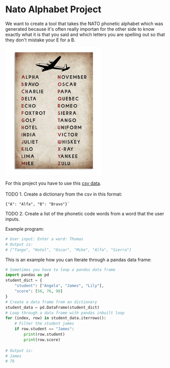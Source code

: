 # Nato Alphabet Project

We want to create a tool that takes the NATO phonetic alphabet which was generated because it's often really importan
for the other side to know exactly what it is that you said and which letters you are spelling out so that they
don't mistake your E for a B.

<p align="left">
<img src="https://github.com/Olexandr-Andriyenko/Python-learning-path/blob/main/illustrations/img49.png" width="300">
<p>

For this project you have to use this [csv data](https://github.com/Olexandr-Andriyenko/Python-learning-path/blob/main/Files/nato_phonetic_alphabet.csv).
<br>
<br>
TODO 1. Create a dictionary from the csv in this format:

```
{"A": "Alfa", "B": "Bravo"}`
```

TODO 2. Create a list of the phonetic code words from a word that the user inputs.

Example program:

```python
# User input: Enter a word: Thomas
# Output is:
# ["Tango", "Hotel", "Oscar", "Mike", "Alfa", "Sierra"]
```

This is an example how you can Iterate through a pandas data frame:

```python
# Sometimes you have to loop a pandas data frame
import pandas as pd
student_dict = {
    "student": ["Angela", "James", "Lily"],
    "score": [56, 76, 98]
}
# Create a data frame from an dictionary
student_data = pd.DataFrame(student_dict)
# Loop through a data frame with pandas inbuilt loop
for (index, row) in student_data.iterrows():
    # Filter the student james
    if row.student == "James":
        print(row.student)
        print(row.score)

# Output is:
# James
# 76

```
